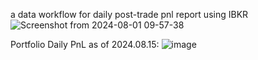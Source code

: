 a data workflow for daily post-trade pnl report using IBKR
![Screenshot from 2024-08-01 09-57-38](https://github.com/user-attachments/assets/580d9534-c100-4de6-a79a-f25add5ea60b)



Portfolio Daily PnL as of 2024.08.15:
![image](https://github.com/user-attachments/assets/7a0d32a0-3518-4308-8c08-5333d9fffb10)




















